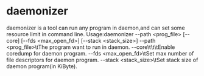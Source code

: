 # daemonizer
daemonizer is a tool can run any program in daemon,and can set some resource limit in command line.
Usage:daemonizer --path <prog_file> [--core] [--fds <max_open_fd>] [--stack <stack_size>]
--path <prog_file>\tThe program want to run in daemon.
--core\t\t\tEnable coredump for daemon program.
--fds <max_open_fd>\tSet max number of file descriptors for daemon program.
--stack <stack_size>\tSet stack size of daemon program(in KiByte).
